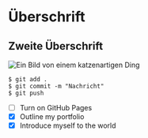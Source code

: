 # Überschrift

## Zweite Überschrift

![Ein Bild von einem katzenartigen Ding](https://camo.githubusercontent.com/fd4b481746fdc3fa572431efa66a5e9e2eb8e6d80b06565ba1ed1a50d54925e7/68747470733a2f2f6f63746f6465782e6769746875622e636f6d2f696d616765732f79616b746f6361742e706e67)

```
$ git add .
$ git commit -m "Nachricht"
$ git push
``` 

- [ ] Turn on GitHub Pages
- [x] Outline my portfolio
- [x] Introduce myself to the world
